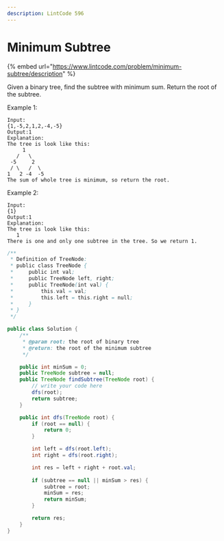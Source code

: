 ```yaml
---
description: LintCode 596
---
```


# Minimum Subtree

{% embed url="https://www.lintcode.com/problem/minimum-subtree/description" %}

Given a binary tree, find the subtree with minimum sum. Return the root of the subtree.

Example 1:

```
Input:
{1,-5,2,1,2,-4,-5}
Output:1
Explanation:
The tree is look like this:
     1
   /   \
 -5     2
 / \   /  \
1   2 -4  -5 
The sum of whole tree is minimum, so return the root.
```

Example 2:

```
Input:
{1}
Output:1
Explanation:
The tree is look like this:
   1
There is one and only one subtree in the tree. So we return 1.
```

```java
/**
 * Definition of TreeNode:
 * public class TreeNode {
 *     public int val;
 *     public TreeNode left, right;
 *     public TreeNode(int val) {
 *         this.val = val;
 *         this.left = this.right = null;
 *     }
 * }
 */

public class Solution {
    /**
     * @param root: the root of binary tree
     * @return: the root of the minimum subtree
     */

    public int minSum = 0;
    public TreeNode subtree = null;
    public TreeNode findSubtree(TreeNode root) {
        // write your code here
        dfs(root);
        return subtree;
    }

    public int dfs(TreeNode root) {
        if (root == null) {
            return 0;
        }

        int left = dfs(root.left);
        int right = dfs(root.right);

        int res = left + right + root.val;
        
        if (subtree == null || minSum > res) {
            subtree = root;
            minSum = res;
            return minSum;
        }

        return res;
    }
}
```
